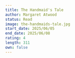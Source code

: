 ```yaml
---
title: The Handmaid's Tale
author: Margaret Atwood
status: Read
image: the-handmaids-tale.jpg
start_date: 2025/06/05
end_date: 2025/06/08
rating: 4
length: 311
own: false
---
```

